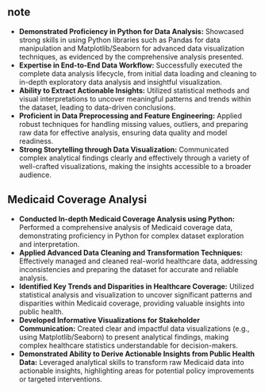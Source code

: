 ## note
- **Demonstrated Proficiency in Python for Data Analysis:** Showcased strong skills in using Python libraries such as Pandas for data manipulation and Matplotlib/Seaborn for advanced data visualization techniques, as evidenced by the comprehensive analysis presented.
- **Expertise in End-to-End Data Workflow:** Successfully executed the complete data analysis lifecycle, from initial data loading and cleaning to in-depth exploratory data analysis and insightful visualization.
- **Ability to Extract Actionable Insights:** Utilized statistical methods and visual interpretations to uncover meaningful patterns and trends within the dataset, leading to data-driven conclusions.
- **Proficient in Data Preprocessing and Feature Engineering:** Applied robust techniques for handling missing values, outliers, and preparing raw data for effective analysis, ensuring data quality and model readiness.
- **Strong Storytelling through Data Visualization:** Communicated complex analytical findings clearly and effectively through a variety of well-crafted visualizations, making the insights accessible to a broader audience.

## Medicaid Coverage Analysi
- **Conducted In-depth Medicaid Coverage Analysis using Python:** Performed a comprehensive analysis of Medicaid coverage data, demonstrating proficiency in Python for complex dataset exploration and interpretation.
- **Applied Advanced Data Cleaning and Transformation Techniques:** Effectively managed and cleaned real-world healthcare data, addressing inconsistencies and preparing the dataset for accurate and reliable analysis.
- **Identified Key Trends and Disparities in Healthcare Coverage:** Utilized statistical analysis and visualization to uncover significant patterns and disparities within Medicaid coverage, providing valuable insights into public health.
- **Developed Informative Visualizations for Stakeholder Communication:** Created clear and impactful data visualizations (e.g., using Matplotlib/Seaborn) to present analytical findings, making complex healthcare statistics understandable for decision-makers.
- **Demonstrated Ability to Derive Actionable Insights from Public Health Data:** Leveraged analytical skills to transform raw Medicaid data into actionable insights, highlighting areas for potential policy improvements or targeted interventions.
